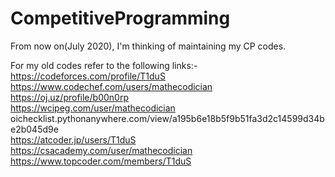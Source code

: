 # CompetitiveProgramming
From now on(July 2020), I'm thinking of maintaining my CP codes.

For my old codes refer to the following links:-   
https://codeforces.com/profile/T1duS  
https://www.codechef.com/users/mathecodician  
https://oj.uz/profile/b00n0rp  
https://wcipeg.com/user/mathecodician  
oichecklist.pythonanywhere.com/view/a195b6e18b5f9b51fa3d2c14599d34be2b045d9e  
https://atcoder.jp/users/T1duS  
https://csacademy.com/user/mathecodician  
https://www.topcoder.com/members/T1duS  
